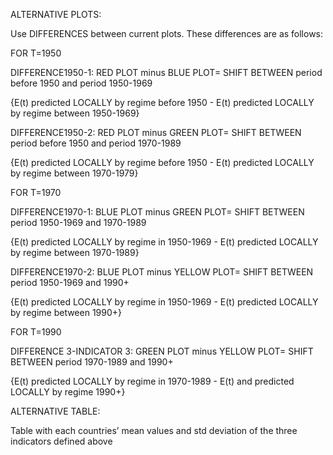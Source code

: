 ALTERNATIVE PLOTS:

Use DIFFERENCES between current plots. These differences are as follows:

FOR T=1950

DIFFERENCE1950-1: RED PLOT minus BLUE PLOT= SHIFT BETWEEN period before 1950 and period 1950-1969

{E(t) predicted LOCALLY by regime before 1950 - E(t) predicted LOCALLY by regime between 1950-1969}

DIFFERENCE1950-2: RED PLOT minus GREEN PLOT= SHIFT BETWEEN period before 1950 and period 1970-1989

{E(t) predicted LOCALLY by regime before 1950 - E(t)  predicted LOCALLY by regime between 1970-1979}

 

FOR T=1970

DIFFERENCE1970-1: BLUE PLOT minus GREEN PLOT= SHIFT BETWEEN period 1950-1969 and 1970-1989

{E(t) predicted LOCALLY by regime in 1950-1969 - E(t) predicted LOCALLY by regime between 1970-1989}

DIFFERENCE1970-2: BLUE PLOT minus YELLOW PLOT= SHIFT BETWEEN period 1950-1969 and 1990+

{E(t) predicted LOCALLY by regime in 1950-1969 - E(t) predicted LOCALLY by regime between 1990+}

 

FOR T=1990

DIFFERENCE 3-INDICATOR 3: GREEN PLOT minus YELLOW PLOT= SHIFT BETWEEN period  1970-1989 and 1990+

{E(t) predicted LOCALLY by regime in 1970-1989 - E(t) and predicted LOCALLY by regime 1990+}

ALTERNATIVE TABLE:

Table with each countries’ mean values and std deviation of the three indicators defined above